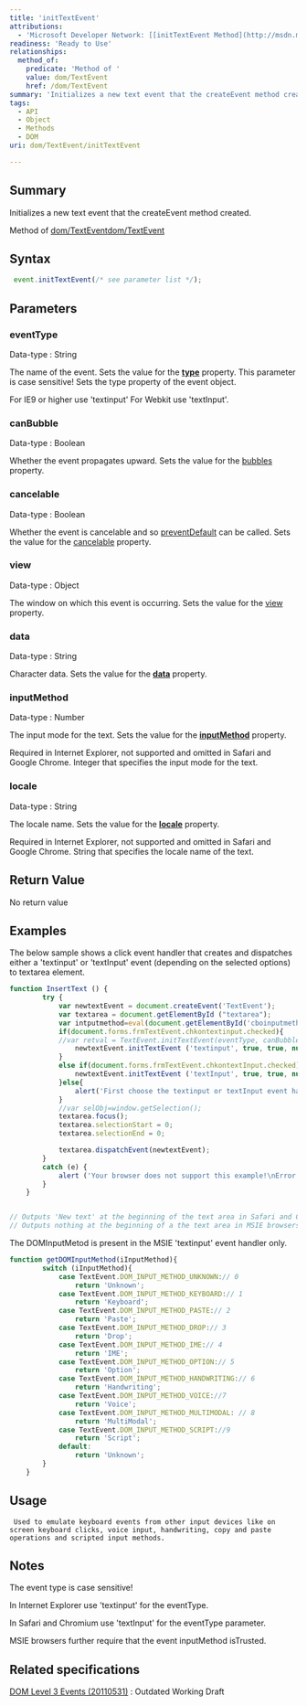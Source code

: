```yaml
---
title: 'initTextEvent'
attributions:
  - 'Microsoft Developer Network: [[initTextEvent Method](http://msdn.microsoft.com/en-us/library/ie/ff975268(v=vs.85).aspx) Article]'
readiness: 'Ready to Use'
relationships:
  method_of:
    predicate: 'Method of '
    value: dom/TextEvent
    href: /dom/TextEvent
summary: 'Initializes a new text event that the createEvent method created.'
tags:
  - API
  - Object
  - Methods
  - DOM
uri: dom/TextEvent/initTextEvent

---
```

## Summary

Initializes a new text event that the createEvent method created.

Method of [dom/TextEvent](/dom/TextEvent)[dom/TextEvent](/dom/TextEvent)

## Syntax

``` js
 event.initTextEvent(/* see parameter list */);
```

## Parameters

### eventType

 Data-type
:   String

 The name of the event. Sets the value for the [**type**](/dom/Event/type) property. This parameter is case sensitive! Sets the type property of the event object.

For IE9 or higher use 'textinput' For Webkit use 'textInput'.

### canBubble

 Data-type
:   Boolean

 Whether the event propagates upward. Sets the value for the [bubbles](/dom/Event/bubbles) property.

### cancelable

 Data-type
:   Boolean

 Whether the event is cancelable and so [preventDefault](/dom/Event/preventDefault) can be called. Sets the value for the [cancelable](/dom/Event/cancelable) property.

### view

 Data-type
:   Object

 The window on which this event is occurring. Sets the value for the [view](/dom/UIEvent/view) property.

### data

 Data-type
:   String

 Character data. Sets the value for the [**data**](/dom/CompositionEvent/data) property.

### inputMethod

 Data-type
:   Number

 The input mode for the text. Sets the value for the [**inputMethod**](/dom/TextEvent/inputMethod) property.

Required in Internet Explorer, not supported and omitted in Safari and Google Chrome. Integer that specifies the input mode for the text.

### locale

 Data-type
:   String

 The locale name. Sets the value for the [**locale**](/dom/CompositionEvent/locale) property.

Required in Internet Explorer, not supported and omitted in Safari and Google Chrome. String that specifies the locale name of the text.

## Return Value

No return value

## Examples

The below sample shows a click event handler that creates and dispatches either a 'textinput' or 'textInput' event (depending on the selected options) to textarea element.

``` js
function InsertText () {
        try {
            var newtextEvent = document.createEvent('TextEvent');
            var textarea = document.getElementById ("textarea");
            var intputmethod=eval(document.getElementById('cboinputmethod').value);
            if(document.forms.frmTextEvent.chkontextinput.checked){
            //var retval = TextEvent.initTextEvent(eventType, canBubble, cancelable, viewArg, dataArg, inputMethod, locale);
                newtextEvent.initTextEvent ('textinput', true, true, null, "New text", intputmethod, "en-US");
            }
            else if(document.forms.frmTextEvent.chkontextInput.checked){
                newtextEvent.initTextEvent ('textInput', true, true, null, "New text", intputmethod, "en-US");
            }else{
                alert('First choose the textinput or textInput event handler.'); return;
            }
            //var selObj=window.getSelection();
            textarea.focus();
            textarea.selectionStart = 0;
            textarea.selectionEnd = 0;

            textarea.dispatchEvent(newtextEvent);
        }
        catch (e) {
            alert ('Your browser does not support this example!\nError :'+e);
        }
    }


// Outputs 'New text' at the beginning of the text area in Safari and Chromium
// Outputs nothing at the beginning of a the text area in MSIE browsers as DOM_INPUT_METHOD_SCRIPT is not a trusted (event.isTrusted) textinput input method.
```

The DOMInputMetod is present in the MSIE 'textinput' event handler only.

``` js
function getDOMInputMethod(iInputMethod){
        switch (iInputMethod){
            case TextEvent.DOM_INPUT_METHOD_UNKNOWN:// 0
                return 'Unknown';
            case TextEvent.DOM_INPUT_METHOD_KEYBOARD:// 1
                return 'Keyboard';
            case TextEvent.DOM_INPUT_METHOD_PASTE:// 2
                return 'Paste';
            case TextEvent.DOM_INPUT_METHOD_DROP:// 3
                return 'Drop';
            case TextEvent.DOM_INPUT_METHOD_IME:// 4
                return 'IME';
            case TextEvent.DOM_INPUT_METHOD_OPTION:// 5
                return 'Option';
            case TextEvent.DOM_INPUT_METHOD_HANDWRITING:// 6
                return 'Handwriting';
            case TextEvent.DOM_INPUT_METHOD_VOICE://7
                return 'Voice';
            case TextEvent.DOM_INPUT_METHOD_MULTIMODAL: // 8
                return 'MultiModal';
            case TextEvent.DOM_INPUT_METHOD_SCRIPT://9
                return 'Script';
            default:
                return 'Unknown';
        }
    }
```

## Usage

     Used to emulate keyboard events from other input devices like on screen keyboard clicks, voice input, handwriting, copy and paste operations and scripted input methods.

## Notes

The event type is case sensitive!

In Internet Explorer use 'textinput' for the eventType.

In Safari and Chromium use 'textInput' for the eventType parameter.

MSIE browsers further require that the event inputMethod isTrusted.

## Related specifications

[DOM Level 3 Events (20110531)](http://www.w3.org/TR/2011/WD-DOM-Level-3-Events-20110531)
:   Outdated Working Draft
